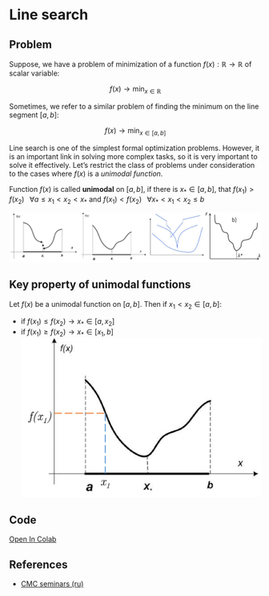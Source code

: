 # Line search


## Problem

Suppose, we have a problem of minimization of a function
$f(x): \mathbb{R} \to \mathbb{R}$ of scalar variable:

$$
f(x) \to \min_{x \in \mathbb{R}}
$$

Sometimes, we refer to a similar problem of finding the minimum on the
line segment $[a,b]$:

$$
f(x) \to \min_{x \in [a,b]}
$$

Line search is one of the simplest formal optimization problems.
However, it is an important link in solving more complex tasks, so it is
very important to solve it effectively. Let’s restrict the class of
problems under consideration to the cases where $f(x)$ is a *unimodal
function*.

Function $f(x)$ is called **unimodal** on $[a, b]$, if there is
$x_* \in [a, b]$, that
$f(x_1) > f(x_2) \;\;\; \forall a \le x_1 < x_2 < x_*$ and
$f(x_1) < f(x_2) \;\;\; \forall x_* < x_1 < x_2 \leq b$

![Illustration](unimodal.png)

## Key property of unimodal functions

Let $f(x)$ be a unimodal function on $[a, b]$. Then if
$x_1 < x_2 \in [a, b]$:

- if $f(x_1) \leq f(x_2) \to x_* \in [a, x_2]$
- if $f(x_1) \geq f(x_2) \to x_* \in [x_1, b]$
  ![Illustration](unimodal_pro.gif)

## Code

[Open In
Colab](https://colab.research.google.com/github/MerkulovDaniil/optim/blob/master/assets/Notebooks/Line_search.ipynb)

<div id="ls">

</div>

## References

- [CMC seminars
  (ru)](http://www.machinelearning.ru/wiki/images/4/4d/MOMO16_min1d.pdf)
